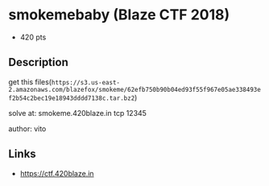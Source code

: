 # smokemebaby (Blaze CTF 2018)
* 420 pts

## Description
>>>
get this files(`https://s3.us-east-2.amazonaws.com/blazefox/smokeme/62efb750b90b04ed93f55f967e05ae338493ef2b54c2bec19e18943dddd7138c.tar.bz2`)

solve at: smokeme.420blaze.in tcp 12345

author: vito
>>>

## Links
* https://ctf.420blaze.in
